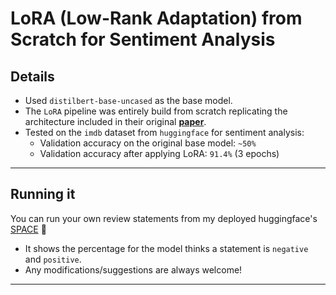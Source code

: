# LoRA (Low-Rank Adaptation) from Scratch for Sentiment Analysis

## Details

- Used `distilbert-base-uncased` as the base model.
- The `LoRA` pipeline was entirely build from scratch replicating the architecture included in their original  __[paper](https://arxiv.org/abs/2106.09685)__.
- Tested on the `imdb` dataset from `huggingface` for sentiment analysis:
    - Validation accuracy on the original base model: `~50%`
    - Validation accuracy after applying LoRA: `91.4%` (3 epochs)


---

## Running it

You can run your own review statements from my deployed huggingface's [SPACE](https://huggingface.co/spaces/Ashish-R/LoRAFromScratchSentimentAnalysis) 💖

- It shows the percentage for the model thinks a statement is `negative` and `positive`. 
- Any modifications/suggestions are always welcome!

---